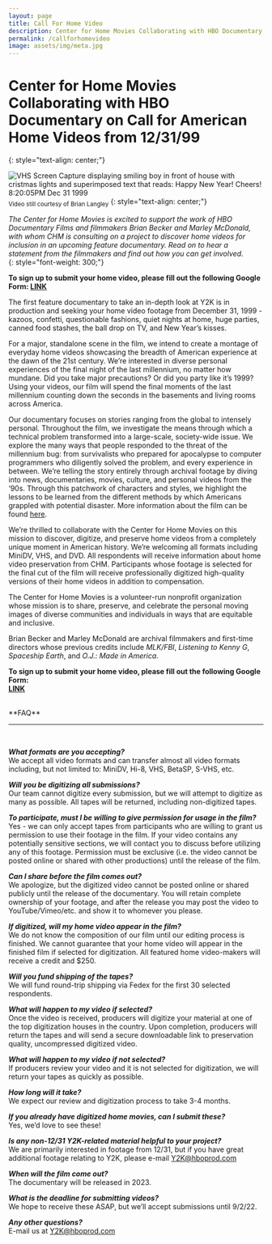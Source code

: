 ```yaml
---
layout: page
title: Call For Home Video
description: Center for Home Movies Collaborating with HBO Documentary on Call for American Home Videos from 12/31/99
permalink: /callforhomevideo
image: assets/img/meta.jpg
---
```


# **Center for Home Movies Collaborating with HBO Documentary on Call for American Home Videos from 12/31/99**
{: style="text-align: center;"}

![VHS Screen Capture displaying smiling boy in front of house with cristmas lights and superimposed text that reads: Happy New Year! Cheers! 8:20:05PM Dec 31 1999](../assets/img/NYEScreenGrab.png) 
<sub style="text-align: center;">Video still courtesy of Brian Langley</sub>
{: style="text-align: center;"}

*The Center for Home Movies is excited to support the work of HBO Documentary Films and filmmakers Brian Becker and Marley McDonald, with whom CHM is consulting on a project to discover home videos for inclusion in an upcoming feature documentary. Read on to hear a statement from the filmmakers and find out how you can get involved.*  
{: style="font-weight: 300;"}

**To sign up to submit your home video, please fill out the following Google Form: 
[LINK](https://docs.google.com/forms/d/e/1FAIpQLSdQlttWkfguWzNLMgMnsG636I4wEUyIBXfsk7cWJXLrelyV7A/viewform)**

The first feature documentary to take an in-depth look at Y2K is in production and seeking your home video footage from December 31, 1999 - kazoos, confetti, questionable fashions, quiet nights at home, huge parties, canned food stashes, the ball drop on TV, and New Year’s kisses.

For a major, standalone scene in the film, we intend to create a montage of everyday home videos showcasing the breadth of American experience at the dawn of the 21st century. We’re interested in diverse personal experiences of the final night of the last millennium, no matter how mundane. Did you take major precautions? Or did you party like it’s 1999? Using your videos, our film will spend the final moments of the last millennium counting down the seconds in the basements and living rooms across America. 

Our documentary focuses on stories ranging from the global to intensely personal. Throughout the film, we investigate the means through which a technical problem transformed into a large-scale, society-wide issue. We explore the many ways that people responded to the threat of the millennium bug: from survivalists who prepared for apocalypse to computer programmers who diligently solved the problem, and every experience in between. We’re telling the story entirely through archival footage by diving into news, documentaries, movies, culture, and personal videos from the ‘90s. Through this patchwork of characters and styles, we highlight the lessons to be learned from the different methods by which Americans grappled with potential disaster. More information about the film can be found [here](https://pressroom.warnermedia.com/us/media-release/hbo-production-documentary-feature-about-y2k-scare-computer-glitch-threatened-end).

We’re thrilled to collaborate with the Center for Home Movies on this mission to discover, digitize, and preserve home videos from a completely unique moment in American history. We’re welcoming all formats including MiniDV, VHS, and DVD. All respondents will receive information about home video preservation from CHM. Participants whose footage is selected for the final cut of the film will receive professionally digitized high-quality versions of their home videos in addition to compensation. 

The Center for Home Movies is a volunteer-run nonprofit organization whose mission is to share, preserve, and celebrate the personal moving images of diverse communities and individuals in ways that are equitable and inclusive. 

Brian Becker and Marley McDonald are archival filmmakers and first-time directors whose previous credits include *MLK/FBI*, *Listening to Kenny G*, *Spaceship Earth*, and *O.J.: Made in America*. 

**To sign up to submit your home video, please fill out the following Google Form:	 	 
[LINK](https://docs.google.com/forms/d/e/1FAIpQLSdQlttWkfguWzNLMgMnsG636I4wEUyIBXfsk7cWJXLrelyV7A/viewform)**

<br>
**FAQ**
<hr/><br>

__*What formats are you accepting?*__ <br>
We accept all video formats and can transfer almost all video formats including, but not limited to: MiniDV, Hi-8, VHS, BetaSP, S-VHS, etc.

__*Will you be digitizing all submissions?*__ <br>
Our team cannot digitize every submission, but we will attempt to digitize as many as possible. All tapes will be returned, including non-digitized tapes.

__*To participate, must I be willing to give permission for usage in the film?*__ <br>
Yes - we can only accept tapes from participants who are willing to grant us permission to use their footage in the film. If your video contains any potentially sensitive sections, we will contact you to discuss before utilizing any of this footage. Permission must be exclusive (i.e. the video cannot be posted online or shared with other productions) until the release of the film. 

__*Can I share before the film comes out?*__ <br>
We apologize, but the digitized video cannot be posted online or shared publicly until the release of the documentary. You will retain complete ownership of your footage, and after the release you may post the video to YouTube/Vimeo/etc. and show it to whomever you please.

__*If digitized, will my home video appear in the film?*__ <br>
We do not know the composition of our film until our editing process is finished. We cannot guarantee that your home video will appear in the finished film if selected for digitization. All featured home video-makers will receive a credit and $250.

__*Will you fund shipping of the tapes?*__ <br>
We will fund round-trip shipping via Fedex for the first 30 selected respondents.

__*What will happen to my video if selected?*__ <br>
Once the video is received, producers will digitize your material at one of the top digitization houses in the country. Upon completion, producers will return the tapes and will send a secure downloadable link to preservation quality, uncompressed digitized video.

__*What will happen to my video if not selected?*__ <br>
If producers review your video and it is not selected for digitization, we will return your tapes as quickly as possible. 

__*How long will it take?*__ <br>
We expect our review and digitization process to take 3-4 months.

__*If you already have digitized home movies, can I submit these?*__ <br>
Yes, we’d love to see these!

__*Is any non-12/31 Y2K-related material helpful to your project?*__ <br>
We are primarily interested in footage from 12/31, but if you have great additional footage relating to Y2K, please e-mail [Y2K@hboprod.com](mailto:Y2K@hboprod.com) 

__*When will the film come out?*__ <br>
The documentary will be released in 2023.

__*What is the deadline for submitting videos?*__ <br>
We hope to receive these ASAP, but we’ll accept submissions until 9/2/22.

__*Any other questions?*__ <br>
E-mail us at [Y2K@hboprod.com](mailto:Y2K@hboprod.com)
